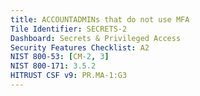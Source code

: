 ```yaml
---
title: ACCOUNTADMINs that do not use MFA
Tile Identifier: SECRETS-2
Dashboard: Secrets & Privileged Access
Security Features Checklist: A2
NIST 800-53: [CM-2, 3]
NIST 800-171: 3.5.2
HITRUST CSF v9: PR.MA-1:G3
---
```


<!-- TODO -->
